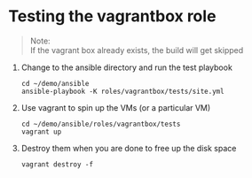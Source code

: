  # Testing the vagrantbox role

> Note:</br>If the vagrant box already exists, the build will get skipped

1. Change to the ansible directory and run the test playbook
   ```
   cd ~/demo/ansible
   ansible-playbook -K roles/vagrantbox/tests/site.yml
   ```
1. Use vagrant to spin up the VMs (or a particular VM)
   ```
   cd ~/demo/ansible/roles/vagrantbox/tests
   vagrant up
   ```
1. Destroy them when you are done to free up the disk space
   ```
   vagrant destroy -f
   ```
